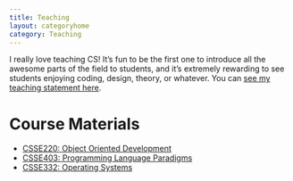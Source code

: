 ```yaml
---
title: Teaching
layout: categoryhome
category: Teaching
---
```


I really love teaching CS! It’s fun to be the first one to introduce
all the awesome parts of the field to students, and it’s extremely
rewarding to see students enjoying coding, design, theory, or
whatever.  You can [see my teaching statement here](cv/teaching_statement).

# Course Materials

* [CSSE220: Object Oriented Development](https://github.com/hewner/csse220)
* [CSSE403: Programming Language Paradigms](https://github.com/hewner/csse403/)
* [CSSE332: Operating Systems](https://github.com/RHIT-CSSE/csse332)
